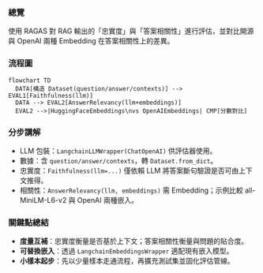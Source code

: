 ### 總覽
使用 RAGAS 對 RAG 輸出的「忠實度」與「答案相關性」進行評估，並對比開源與 OpenAI 兩種 Embedding 在答案相關性上的差異。

### 流程圖
```mermaid
flowchart TD
  DATA[構造 Dataset(question/answer/contexts)] --> EVAL1[Faithfulness(llm)]
  DATA --> EVAL2[AnswerRelevancy(llm+embeddings)]
  EVAL2 -->|HuggingFaceEmbeddings\nvs OpenAIEmbeddings| CMP[分數對比]
```

### 分步講解
- LLM 包裝：`LangchainLLMWrapper(ChatOpenAI)` 供評估器使用。
- 數據：含 `question/answer/contexts`，轉 `Dataset.from_dict`。
- 忠實度：`Faithfulness(llm=...)` 僅依賴 LLM 將答案斷句驗證是否可由上下文推得。
- 相關性：`AnswerRelevancy(llm, embeddings)` 需 Embedding；示例比較 all-MiniLM-L6-v2 與 OpenAI 兩種嵌入。

### 關鍵點總結
- **度量互補**：忠實度衡量是否基於上下文；答案相關性衡量與問題的貼合度。
- **可替換嵌入**：透過 `LangchainEmbeddingsWrapper` 適配現有嵌入模型。
- **小樣本起步**：先以少量樣本走通流程，再擴充測試集並固化評估管線。


